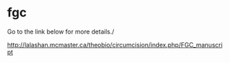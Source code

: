 # fgc

Go to the link below for more details./ 

http://lalashan.mcmaster.ca/theobio/circumcision/index.php/FGC_manuscript
